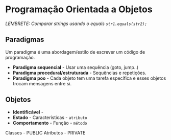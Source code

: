 # Programação Orientada a Objetos

_LEMBRETE: Comparar strings usando o equals `str1.equals(str2);`_

## Paradigmas

Um paradigma é uma abordagem/estilo de escrever um código de programação.

- **Paradigma sequencial** - Usar uma sequência (goto, jump..)
- **Paradigma procedural/estruturada** - Sequências e repetições.
- **Paradigma poo** -  Cada objeto tem uma tarefa específica e esses objetos trocam mensagens entre si.

## Objetos
- **Identificável** - 
- **Estado** - Características - `atributo`
- **Comportamento** - Função - `método`

Classes - PUBLIC
Atributos - PRIVATE
